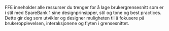 <div class="sb1ds-intro sb1ds-intro--section">
FFE inneholder alle ressurser du trenger for å lage brukergrensesnitt som er i stil med SpareBank 1 sine designprinsipper, stil og tone og best practices. Dette gir deg som utvikler og designer muligheten til å fokusere på brukeropplevelsen, interaksjonene og flyten i grensesnittet.
</div>